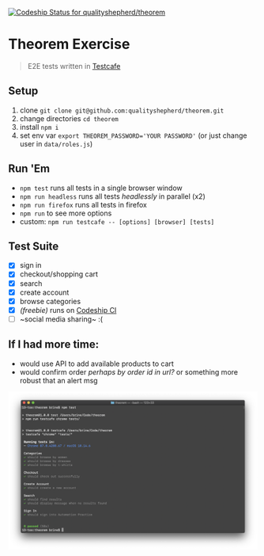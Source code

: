 [![Codeship Status for qualityshepherd/theorem](https://app.codeship.com/projects/654a007c-cedd-4a23-8324-b00a60a9b542/status?branch=master)](https://app.codeship.com/projects/419642)

# Theorem Exercise
> E2E tests written in [Testcafe](https://github.com/DevExpress/testcafe)

## Setup
1. clone `git clone git@github.com:qualityshepherd/theorem.git`
1. change directories `cd theorem`
1. install `npm i`
1. set env var `export THEOREM_PASSWORD='YOUR PASSWORD'` (or just change user in `data/roles.js`)

## Run 'Em
* `npm test` runs all tests in a single browser window
* `npm run headless` runs all tests _headlessly_ in parallel (x2)
* `npm run firefox` runs all tests in firefox
* `npm run` to see more options
* custom: `npm run testcafe -- [options] [browser] [tests]`

## Test Suite
- [x] sign in
- [x] checkout/shopping cart
- [x] search
- [x] create account
- [x] browse categories
- [x] _(freebie)_ runs on [Codeship CI](https://codeship.com/)
- [ ] ~social media sharing~ :(

## If I had more time:
- would use API to add available products to cart
- would confirm order _perhaps by order id in url?_ or something more robust that an alert msg

![Test Output](data/test_output.png)